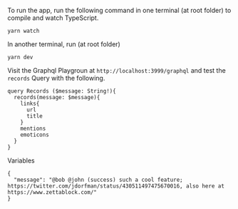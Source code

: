 To run the app, run the following command in one terminal (at root folder) to compile and watch TypeScript.
```
yarn watch
```

In another terminal, run (at root folder)
```
yarn dev
```


Visit the Graphql Playgroun at `http://localhost:3999/graphql` and test the `records` Query with the following.
```
query Records ($message: String!){
  records(message: $message){
    links{
      url
      title
    }
    mentions
    emoticons
  }
}
```

Variables
```
{
  "message": "@bob @john (success) such a cool feature; https://twitter.com/jdorfman/status/430511497475670016, also here at https://www.zettablock.com/"
}
```
